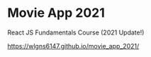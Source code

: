 # Movie App 2021

React JS Fundamentals Course (2021 Update!)

https://wlgns6147.github.io/movie_app_2021/